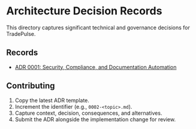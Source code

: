 # Architecture Decision Records

This directory captures significant technical and governance decisions for TradePulse.

## Records

- [ADR 0001: Security, Compliance, and Documentation Automation](0001-security-compliance-automation.md)

## Contributing

1. Copy the latest ADR template.
2. Increment the identifier (e.g., `0002-<topic>.md`).
3. Capture context, decision, consequences, and alternatives.
4. Submit the ADR alongside the implementation change for review.
